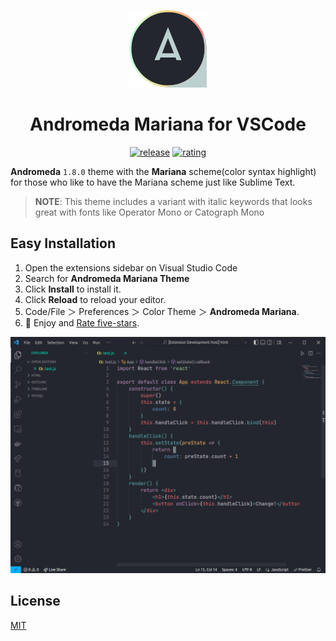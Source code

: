 
<div align="center">

![andromeda-logotype](https://github.com/myaaghubi/Andromeda-Mariana-VSCode/raw/HEAD/images/icon.png)

# Andromeda Mariana for VSCode
  
[![release](https://img.shields.io/github/release/myaaghubi/Andromeda-Mariana-VSCode.svg?style=for-the-badge&logo=github&logoColor=white&colorA=2b303b&colorB=00e8c6)](https://github.com/myaaghubi/Andromeda-Mariana-VSCode/releases/latest)
[![rating](https://img.shields.io/visual-studio-marketplace/stars/myaaghubi.andromeda-mariana-vscode?style=for-the-badge&logo=reverbnation&logoColor=white&colorA=2b303b&colorB=FFE66D)](https://marketplace.visualstudio.com/items?itemName=myaaghubi.andromeda-mariana-vscode)

</div>

**Andromeda** `1.8.0` theme with the **Mariana** scheme(color syntax highlight) for those who like to have the Mariana scheme just like Sublime Text.

> **NOTE**: This theme includes a variant with italic keywords that looks great with fonts like Operator Mono or Catograph Mono

## Easy Installation

1. Open the extensions sidebar on Visual Studio Code
2. Search for **Andromeda Mariana Theme**
3. Click **Install** to install it.
4. Click **Reload** to reload your editor.
5. Code/File ＞ Preferences ＞ Color Theme ＞ **Andromeda Mariana**.
6. 🌟 Enjoy and [Rate five-stars](https://marketplace.visualstudio.com/items?itemName=myaaghubi.andromeda-mariana-vscode&ssr=false#review-details).


![andromeda-mariana-theme-options](https://github.com/myaaghubi/Andromeda-Mariana-VSCode/raw/HEAD/images/andromeda-mariana.png)


## License

[MIT](https://github.com/release/myaaghubi/Andromeda-Mariana-VSCode/blob/master/LICENSE.md)

